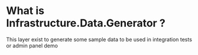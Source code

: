 
# What is Infrastructure.Data.Generator ?

This layer exist to generate some sample data to be used in integration tests or admin panel demo
